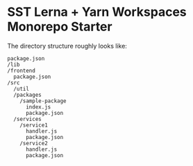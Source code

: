 # SST Lerna + Yarn Workspaces Monorepo Starter

The directory structure roughly looks like:

```
package.json
/lib
/frontend
  package.json
/src
  /util
  /packages
    /sample-package
      index.js
      package.json
  /services
    /service1
      handler.js
      package.json
    /service2
      handler.js
      package.json
```
